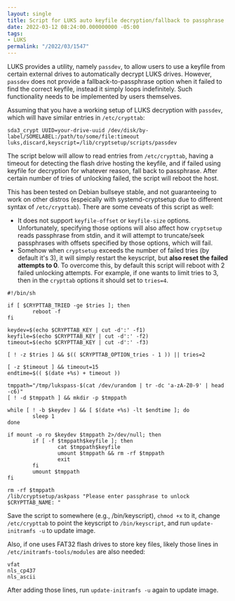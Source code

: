 ```yaml
---
layout: single
title: Script for LUKS auto keyfile decryption/fallback to passphrase
date: 2022-03-12 08:24:00.000000000 -05:00
tags:
- LUKS
permalink: "/2022/03/1547"
---
```

LUKS provides a utility, namely `passdev`, to allow users to use a keyfile from certain external drives to automatically decrypt LUKS drives. However, `passdev` does not provide a fallback-to-passphrase option when it failed to find the correct keyfile, instead it simply loops indefinitely. Such functionality needs to be implemented by users themselves.

Assuming that you have a working setup of LUKS decryption with `passdev`, which will have similar entries in `/etc/crypttab`:

```
sda3_crypt UUID=your-drive-uuid /dev/disk/by-label/SOMELABEL:/path/to/some/file:timeout luks,discard,keyscript=/lib/cryptsetup/scripts/passdev
```

The script below will allow to read entries from `/etc/crypttab`, having a timeout for detecting the flash drive hosting the keyfile, and if failed using keyfile for decryption for whatever reason, fall back to passphrase. After certain number of tries of unlocking failed, the script will reboot the host.

This has been tested on Debian bullseye stable, and not guaranteeing to work on other distros (espeically with systemd-cryptsetup due to different syntax of `/etc/crypttab`). There are some ceveats of this script as well:

- It does not support `keyfile-offset` or `keyfile-size` options. Unfortunately, specifying those options will also affect how `cryptsetup` reads passphrase from stdin, and it will attempt to truncate/seek passphrases with offsets specified by those options, which will fail.
- Somehow when `cryptsetup` exceeds the number of failed tries (by default it's 3), it will simply restart the keyscript, but **also reset the failed attempts to 0**. To overcome this, by default this script will reboot with 2 failed unlocking attempts. For example, if one wants to limit tries to 3, then in the `crypttab` options it should set to `tries=4`.

```
#!/bin/sh

if [ $CRYPTTAB_TRIED -ge $tries ]; then
        reboot -f
fi

keydev=$(echo $CRYPTTAB_KEY | cut -d':' -f1)
keyfile=$(echo $CRYPTTAB_KEY | cut -d':' -f2)
timeout=$(echo $CRYPTTAB_KEY | cut -d':' -f3)

[ ! -z $tries ] && $(( $CRYPTTAB_OPTION_tries - 1 )) || tries=2

[ -z $timeout ] && timeout=15
endtime=$(( $(date +%s) + timeout ))

tmppath="/tmp/lukspass-$(cat /dev/urandom | tr -dc 'a-zA-Z0-9' | head -c6)"
[ ! -d $tmppath ] && mkdir -p $tmppath

while [ ! -b $keydev ] && [ $(date +%s) -lt $endtime ]; do
        sleep 1
done

if mount -o ro $keydev $tmppath 2>/dev/null; then
        if [ -f $tmppath$keyfile ]; then
                cat $tmppath$keyfile
                umount $tmppath && rm -rf $tmppath
                exit
        fi
        umount $tmppath
fi

rm -rf $tmppath
/lib/cryptsetup/askpass "Please enter passphrase to unlock $CRYPTTAB_NAME: "
```

Save the script to somewhere (e.g., /bin/keyscript), `chmod +x` to it, change `/etc/crypttab` to point the keyscript to `/bin/keyscript`, and run `update-initramfs -u` to update image.

Also, if one uses FAT32 flash drives to store key files, likely those lines in `/etc/initramfs-tools/modules` are also needed:

```
vfat
nls_cp437
nls_ascii
```
After adding those lines, run `update-initramfs -u` again to update image.
